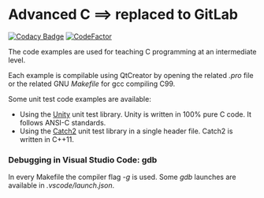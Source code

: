 # Advanced C ==> replaced to GitLab

[![Codacy Badge](https://api.codacy.com/project/badge/Grade/b4b152e81db44d2e9453eb3350311701)](https://www.codacy.com/project/josokw/AdvancedC/dashboard?utm_source=github.com&amp;utm_medium=referral&amp;utm_content=josokw/AdvancedC&amp;utm_campaign=Badge_Grade_Dashboard)
[![CodeFactor](https://www.codefactor.io/repository/github/josokw/advancedc/badge/master)](https://www.codefactor.io/repository/github/josokw/advancedc/overview/master)

The code examples are used for teaching C programming at an intermediate
level.

Each example is compilable using QtCreator by opening the related *.pro*
file or the related GNU *Makefile* for gcc compiling C99.

Some unit test code examples are available: 
- Using the [Unity](http://www.throwtheswitch.org/unity/) unit test library.
Unity is written in 100% pure C code. It follows ANSI-C standards.
- Using the [Catch2](https://github.com/catchorg/Catch2) unit test library in a single header file. 
Catch2 is written in C++11.

### Debugging in Visual Studio Code: gdb

In every Makefile the compiler flag *-g* is used. Some *gdb* launches are available in *.vscode/launch.json*.
